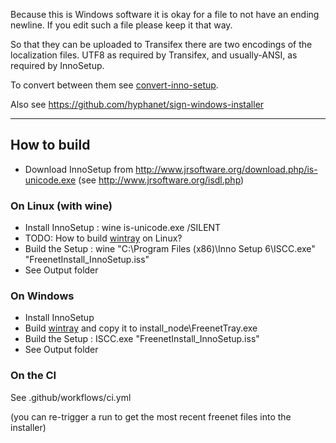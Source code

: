﻿Because this is Windows software it is okay for a file to not have an ending newline.
If you edit such a file please keep it that way.

So that they can be uploaded to Transifex there are two encodings of the
localization files. UTF8 as required by Transifex, and usually-ANSI, as required
by InnoSetup.

To convert between them see
[convert-inno-setup](https://github.com/freenet/scripts/blob/master/convert-inno-setup).

Also see <https://github.com/hyphanet/sign-windows-installer>

------

## How to build

* Download InnoSetup from http://www.jrsoftware.org/download.php/is-unicode.exe (see http://www.jrsoftware.org/isdl.php)

### On Linux (with wine)

* Install InnoSetup : wine is-unicode.exe /SILENT
* TODO: How to build [wintray](https://github.com/freenet/wintray) on Linux?
* Build the Setup :  wine "C:\Program Files (x86)\Inno Setup 6\ISCC.exe" "FreenetInstall_InnoSetup.iss"
* See Output folder

### On Windows

* Install InnoSetup
* Build [wintray](https://github.com/freenet/wintray) and copy it to install_node\FreenetTray.exe
* Build the Setup : ISCC.exe "FreenetInstall_InnoSetup.iss"
* See Output folder

### On the CI

See .github/workflows/ci.yml

(you can re-trigger a run to get the most recent freenet files into the installer)
